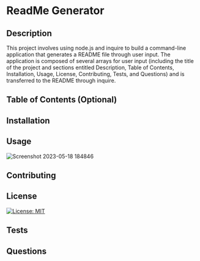 # ReadMe Generator

  ## Description
  This project involves using node.js and inquire to build a command-line application that generates a README file through user input. The application is composed of several arrays for user input (including the title of the project and sections entitled Description, Table of Contents, Installation, Usage, License, Contributing, Tests, and Questions) and is transferred to the README through inquire.
 
  
  ## Table of Contents (Optional)
  

  
  ## Installation


  
 
  ## Usage
  
  ![Screenshot 2023-05-18 184846](https://github.com/aliceli083/ReadMe-Generator/assets/127727591/2292f25e-25fb-4bfd-99df-56ef0a273fdf)

  
  ## Contributing



 
  ## License
  
  [![License: MIT](https://img.shields.io/badge/License-MIT-yellow.svg)](https://opensource.org/licenses/MIT)
   
  
  ## Tests


  ## Questions
  

